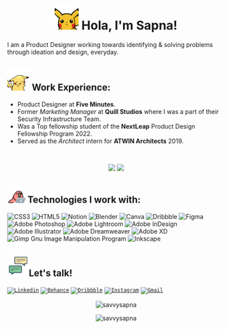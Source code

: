 <h1 align = "center"><img src="pika1.gif" width="55px"> Hola, I'm Sapna! </h1>

I am a Product Designer working towards identifying & solving problems through ideation and design, everyday.

## <img src="pika2.gif" width="52px"> Work Experience: 

- Product Designer at **Five Minutes**.
- Former *Marketing Manager* at **Quill Studios** where I was a part of their Security Infrastructure Team.
- Was a Top fellowship student of the **NextLeap** Product Design Fellowship Program 2022.
- Served as the *Architect* intern for **ATWIN Architects** 2019.
<br>

<p align = "center">
  <img src="https://github-readme-stats.vercel.app/api?username=savvysapna&theme=tokyonight&hide_border=true&include_all_commits=false&count_private=false">
  <img height="225" src="https://github-readme-stats.vercel.app/api/top-langs/?username=savvysapna&theme=tokyonight&hide_border=true&include_all_commits=false&count_private=false&layout=default">
</p>


## <img src="work.gif" width="42px"> Technologies I work with:

![CSS3](https://img.shields.io/badge/css3-%231572B6.svg?style=for-the-badge&logo=css3&logoColor=white) 
![HTML5](https://img.shields.io/badge/html5-%23E34F26.svg?style=for-the-badge&logo=html5&logoColor=white) 
![Notion](https://img.shields.io/badge/Notion-%23000000.svg?style=for-the-badge&logo=notion&logoColor=white) 
![Blender](https://img.shields.io/badge/blender-%23F5792A.svg?style=for-the-badge&logo=blender&logoColor=white) 
![Canva](https://img.shields.io/badge/Canva-%2300C4CC.svg?style=for-the-badge&logo=Canva&logoColor=white) 
![Dribbble](https://img.shields.io/badge/Dribbble-EA4C89?style=for-the-badge&logo=dribbble&logoColor=white)
![Figma](https://img.shields.io/badge/figma-%23F24E1E.svg?style=for-the-badge&logo=figma&logoColor=white) 
![Adobe Photoshop](https://img.shields.io/badge/adobephotoshop-%2331A8FF.svg?style=for-the-badge&logo=adobephotoshop&logoColor=white) 
![Adobe Lightroom](https://img.shields.io/badge/Adobe%20Lightroom-31A8FF.svg?style=for-the-badge&logo=Adobe%20Lightroom&logoColor=white) 
![Adobe InDesign](https://img.shields.io/badge/Adobe%20InDesign-49021F?style=for-the-badge&logo=adobeindesign&logoColor=white) 
![Adobe Illustrator](https://img.shields.io/badge/adobeillustrator-%23FF9A00.svg?style=for-the-badge&logo=adobeillustrator&logoColor=white) 
![Adobe Dreamweaver](https://img.shields.io/badge/Adobe%20Dreamweaver-FF61F6.svg?style=for-the-badge&logo=Adobe%20Dreamweaver&logoColor=white) 
![Adobe XD](https://img.shields.io/badge/Adobe%20XD-470137?style=for-the-badge&logo=Adobe%20XD&logoColor=#FF61F6) 
![Gimp Gnu Image Manipulation Program](https://img.shields.io/badge/Gimp-657D8B?style=for-the-badge&logo=gimp&logoColor=FFFFFF) 
![Inkscape](https://img.shields.io/badge/Inkscape-e0e0e0?style=for-the-badge&logo=inkscape&logoColor=080A13)


## <img src="chatting.gif" width="50px">Let's talk!

<code><a href="https://linkedin.com/in/sapna-gupta-955533129/"><img width="45px" src="https://img.icons8.com/color/8x/000000/linkedin.png" title="Linkedin"/></a></code>
<code><a href="https://linkedin.com/in/sapna-gupta-955533129/"><img width="45px" src="https://img.icons8.com/color/8x/000000/behance.png" title="Behance"/></a></code>
<code><a href="https://linkedin.com/in/sapna-gupta-955533129/"><img width="45px" src="https://img.icons8.com/color/8x/000000/dribbble.png" title="Dribbble"/></a></code>
<code><a href="https://www.instagram.com/graphunny.con/"><img width="45px" src="https://img.icons8.com/fluent/48/000000/instagram-new.png" title="Instagram"/></a></code>
<code><a href="mailto:saumya.singh203@gmail.com"><img width="43px" src="https://img.icons8.com/fluent/48/000000/gmail.png" title="Gmail"/></a></code>
<br>

<p align="center"><img align="center" src="https://github-readme-streak-stats.herokuapp.com/?user=savvysapna&theme=tokyonight&hide_border=true" alt="savvysapna" /></p>
<p align="center"><img src="https://visitcount.itsvg.in/api?id=savvysapna&icon=5&color=6" alt="savvysapna" /> </p>
